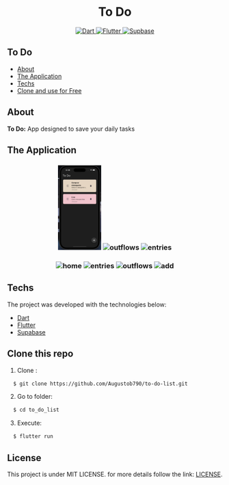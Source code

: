 <h1 align="center">
    To Do
</h1>

<p align="center">
  <a href="https://dart.dev/">
    <img alt="Dart" src="https://img.shields.io/badge/Dart-0175C2?style=for-the-badge&logo=dart&logoColor=white">
  </a>
  <a href="https://flutter.dev/">
    <img alt="Flutter" src="https://img.shields.io/badge/Flutter-02569B?style=for-the-badge&logo=flutter&logoColor=white">
  </a>
  <a href="https://supabase.com/">
    <img alt="Supbase" src="https://img.shields.io/badge/Supabase-3ECF8E?style=for-the-badge&logo=supabase&logoColor=white">
  </a>
</p>

## To Do

- [About](#about)
- [The Application](#application)
- [Techs](#techs)
- [Clone and use for Free](#clone)

<a id="about"></a>

## About

<strong>To Do:</strong> App designed to save your daily tasks

<a id="application"></a>

## The Application

<h3 align="center">
    <img alt="home" src="github/assets/home.png" width="20%">
    <img alt="outflows" src="github/assets/search.png" width="20%">
    <img alt="entries" src="github/assets/poke_listing.png" width="20%">
</h3>
<h3 align="center">
    <img alt="home" src="github/assets/section_about.png" width="20%">
    <img alt="entries" src="github/assets/section_evolution.png" width="20%">
    <img alt="outflows" src="github/assets/section_moves.png" width="20%">
    <img alt="add" src="github/assets/section_stats.png" width="20%">
</h3>

<a id="techs"></a>

## Techs

The project was developed with the technologies below:

- [Dart](https://dart.dev/)
- [Flutter](https://flutter.dev/)
- [Supabase](https://supabase.com/)

<a id="clone"></a>

## Clone this repo

1. Clone :

```sh
  $ git clone https://github.com/Augustob790/to-do-list.git
```

2. Go to folder:

```sh
  $ cd to_do_list
```

3. Execute:

```sh
  $ flutter run
```

## License

This project is under MIT LICENSE. for more details follow the link: [LICENSE](LICENSE).



